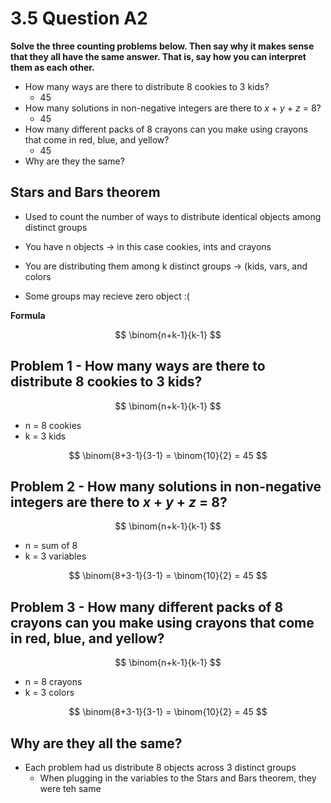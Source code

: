# 3.5 Question A2

**Solve the three counting problems below. Then say why it makes sense that they all have the same answer. That is, say how you can interpret them as each other.** 
- How many ways are there to distribute 8 cookies to 3 kids?
    - 45
- How many solutions in non-negative integers are there to $x$ + $y$ + $z$ = 8?
    - 45
- How many different packs of 8 crayons can you make using crayons that come in red, blue, and yellow?
    - 45
- Why are they the same?

## Stars and Bars theorem
- Used to count the number of ways to distribute identical objects among distinct groups

- You have n objects -> in this case cookies, ints and crayons
- You are distributing them among k distinct groups -> (kids, vars, and colors
- Some groups may recieve zero object :(

**Formula** 


$$ \binom{n+k-1}{k-1} $$

## Problem 1 - How many ways are there to distribute 8 cookies to 3 kids?
$$ \binom{n+k-1}{k-1} $$
- n = 8 cookies
- k = 3 kids

$$ \binom{8+3-1}{3-1} = \binom{10}{2} = 45 $$

## Problem 2 - How many solutions in non-negative integers are there to $x$ + $y$ + $z$ = 8?
$$ \binom{n+k-1}{k-1} $$
- n = sum of 8
- k = 3 variables

$$ \binom{8+3-1}{3-1} = \binom{10}{2} = 45 $$

## Problem 3 - How many different packs of 8 crayons can you make using crayons that come in red, blue, and yellow?
$$ \binom{n+k-1}{k-1} $$
- n = 8 crayons
- k = 3 colors

$$ \binom{8+3-1}{3-1} = \binom{10}{2} = 45 $$

## Why are they all the same? 
- Each problem had us distribute 8 objects across 3 distinct groups
    - When plugging in the variables to the Stars and Bars theorem, they were teh same
